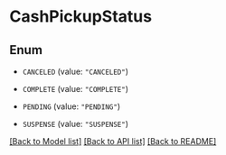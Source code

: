 # CashPickupStatus

## Enum


* `CANCELED` (value: `"CANCELED"`)

* `COMPLETE` (value: `"COMPLETE"`)

* `PENDING` (value: `"PENDING"`)

* `SUSPENSE` (value: `"SUSPENSE"`)


[[Back to Model list]](../README.md#documentation-for-models) [[Back to API list]](../README.md#documentation-for-api-endpoints) [[Back to README]](../README.md)


